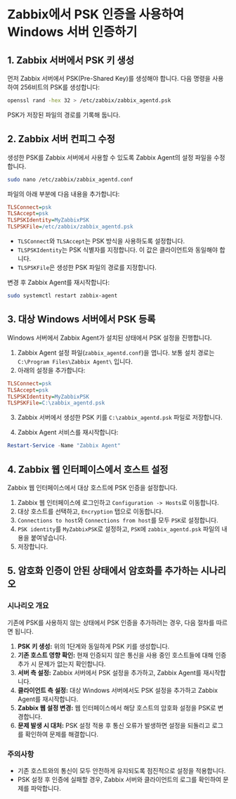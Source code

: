 # Zabbix에서 PSK 인증을 사용하여 Windows 서버 인증하기

## 1. Zabbix 서버에서 PSK 키 생성

먼저 Zabbix 서버에서 PSK(Pre-Shared Key)를 생성해야 합니다. 다음 명령을 사용하여 256비트의 PSK를 생성합니다:

```bash
openssl rand -hex 32 > /etc/zabbix/zabbix_agentd.psk
```

PSK가 저장된 파일의 경로를 기록해 둡니다.

## 2. Zabbix 서버 컨피그 수정

생성한 PSK를 Zabbix 서버에서 사용할 수 있도록 Zabbix Agent의 설정 파일을 수정합니다.

```bash
sudo nano /etc/zabbix/zabbix_agentd.conf
```

파일의 아래 부분에 다음 내용을 추가합니다:

```ini
TLSConnect=psk
TLSAccept=psk
TLSPSKIdentity=MyZabbixPSK
TLSPSKFile=/etc/zabbix/zabbix_agentd.psk
```

- `TLSConnect`와 `TLSAccept`는 PSK 방식을 사용하도록 설정합니다.
- `TLSPSKIdentity`는 PSK 식별자를 지정합니다. 이 값은 클라이언트와 동일해야 합니다.
- `TLSPSKFile`은 생성한 PSK 파일의 경로를 지정합니다.

변경 후 Zabbix Agent를 재시작합니다:

```bash
sudo systemctl restart zabbix-agent
```

## 3. 대상 Windows 서버에서 PSK 등록

Windows 서버에서 Zabbix Agent가 설치된 상태에서 PSK 설정을 진행합니다.

1. Zabbix Agent 설정 파일(`zabbix_agentd.conf`)을 엽니다. 보통 설치 경로는 `C:\Program Files\Zabbix Agent\` 입니다.
2. 아래의 설정을 추가합니다:

```ini
TLSConnect=psk
TLSAccept=psk
TLSPSKIdentity=MyZabbixPSK
TLSPSKFile=C:\zabbix_agentd.psk
```

3. Zabbix 서버에서 생성한 PSK 키를 `C:\zabbix_agentd.psk` 파일로 저장합니다. 

4. Zabbix Agent 서비스를 재시작합니다:

```powershell
Restart-Service -Name "Zabbix Agent"
```

## 4. Zabbix 웹 인터페이스에서 호스트 설정

Zabbix 웹 인터페이스에서 대상 호스트에 PSK 인증을 설정합니다.

1. Zabbix 웹 인터페이스에 로그인하고 `Configuration -> Hosts`로 이동합니다.
2. 대상 호스트를 선택하고, `Encryption` 탭으로 이동합니다.
3. `Connections to host`와 `Connections from host`를 모두 `PSK`로 설정합니다.
4. `PSK identity`를 `MyZabbixPSK`로 설정하고, `PSK`에 `zabbix_agentd.psk` 파일의 내용을 붙여넣습니다.
5. 저장합니다.

## 5. 암호화 인증이 안된 상태에서 암호화를 추가하는 시나리오

### 시나리오 개요

기존에 PSK를 사용하지 않는 상태에서 PSK 인증을 추가하려는 경우, 다음 절차를 따르면 됩니다.

1. **PSK 키 생성:** 위의 1단계와 동일하게 PSK 키를 생성합니다.
2. **기존 호스트 영향 확인:** 현재 인증되지 않은 통신을 사용 중인 호스트들에 대해 인증 추가 시 문제가 없는지 확인합니다.
3. **서버 측 설정:** Zabbix 서버에서 PSK 설정을 추가하고, Zabbix Agent를 재시작합니다.
4. **클라이언트 측 설정:** 대상 Windows 서버에서도 PSK 설정을 추가하고 Zabbix Agent를 재시작합니다.
5. **Zabbix 웹 설정 변경:** 웹 인터페이스에서 해당 호스트의 암호화 설정을 PSK로 변경합니다.
6. **문제 발생 시 대처:** PSK 설정 적용 후 통신 오류가 발생하면 설정을 되돌리고 로그를 확인하여 문제를 해결합니다.

### 주의사항

- 기존 호스트와의 통신이 모두 안전하게 유지되도록 점진적으로 설정을 적용합니다.
- PSK 설정 후 인증에 실패할 경우, Zabbix 서버와 클라이언트의 로그를 확인하여 문제를 파악합니다.
